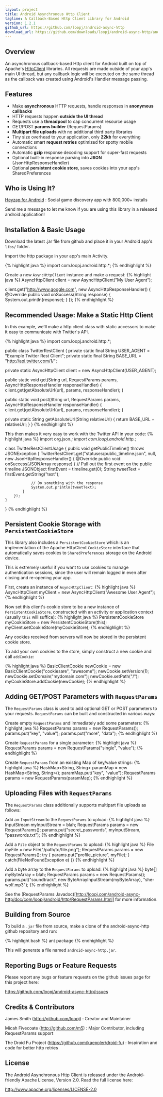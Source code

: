 ```yaml
---
layout: project
title: Android Asynchronous Http Client
tagline: A Callback-Based Http Client Library for Android
version: 1.2.1
github_url: https://github.com/loopj/android-async-http
download_url: https://github.com/downloads/loopj/android-async-http/android-async-http-1.2.1.jar
---
```



Overview
--------
An asynchronous callback-based Http client for Android built on top of Apache's
[HttpClient](http://hc.apache.org/httpcomponents-client-ga/) libraries.
All requests are made outside of your app's main UI thread, but any callback
logic will be executed on the same thread as the callback was created using
Android's Handler message passing.


Features
--------
- Make **asynchronous** HTTP requests, handle responses in **anonymous callbacks**
- HTTP requests happen **outside the UI thread**
- Requests use a **threadpool** to cap concurrent resource usage
- GET/POST **params builder** (RequestParams)
- **Multipart file uploads** with no additional third party libraries
- Tiny size overhead to your application, only **22kb** for everything
- Automatic smart **request retries** optimized for spotty mobile connections
- Automatic **gzip** response decoding support for super-fast requests
- Optional built-in response parsing into **JSON** (JsonHttpResponseHandler)
- Optional **persistent cookie store**, saves cookies into your app's SharedPreferences


Who is Using It?
----------------
[Heyzap for Android](https://market.android.com/details?id=com.heyzap.android)
:   Social game discovery app with 800,000+ installs

Send me a message to let me know if you are using this library in a released
android application!


Installation & Basic Usage
--------------------------
Download the latest .jar file from github and place it in your Android app's
`libs/` folder.

Import the http package in your app's main Activity.

{% highlight java %}
import com.loopj.android.http.*;
{% endhighlight %}

Create a new `AsyncHttpClient` instance and make a request:
{% highlight java %}
AsyncHttpClient client = new AsyncHttpClient("My User Agent");

client.get("http://www.google.com", new AsyncHttpResponseHandler() {
    @Override
    public void onSuccess(String response) {
        System.out.println(response);
    }
});
{% endhighlight %}


Recommended Usage: Make a Static Http Client
--------------------------------------------
In this example, we'll make a http client class with static accessors to make
it easy to communicate with Twitter's API.

{% highlight java %}
import com.loopj.android.http.*;

public class TwitterRestClient {
  private static final String USER_AGENT = "Example Twitter Rest Client";
  private static final String BASE_URL = "http://api.twitter.com/1/";

  private static AsyncHttpClient client = new AsyncHttpClient(USER_AGENT);

  public static void get(String url, RequestParams params, AsyncHttpResponseHandler responseHandler) {
      client.get(getAbsoluteUrl(url), params, responseHandler);
  }

  public static void post(String url, RequestParams params, AsyncHttpResponseHandler responseHandler) {
      client.get(getAbsoluteUrl(url), params, responseHandler);
  }

  private static String getAbsoluteUrl(String relativeUrl) {
      return BASE_URL + relativeUrl;
  }
}
{% endhighlight %}

This then makes it very easy to work with the Twitter API in your code:
{% highlight java %}
import org.json.*;
import com.loopj.android.http.*;

class TwitterRestClientUsage {
    public void getPublicTimeline() throws JSONException {
        TwitterRestClient.get("statuses/public_timeline.json", null, new JsonHttpResponseHandler() {
            @Override
            public void onSuccess(JSONArray response) {
                // Pull out the first event on the public timeline
                JSONObject firstEvent = timeline.get(0);
                String tweetText = firstEvent.getString("text");

                // Do something with the response
                System.out.println(tweetText);
            }
        });
    }
}
{% endhighlight %}


Persistent Cookie Storage with `PersistentCookieStore`
------------------------------------------------------
This library also includes a `PersistentCookieStore` which is an implementation
of the Apache HttpClient `CookieStore` interface that automatically saves
cookies to `SharedPreferences` storage on the Android device.

This is extremely useful if you want to use cookies to manage authentication
sessions, since the user will remain logged in even after closing and
re-opening your app.

First, create an instance of `AsyncHttpClient`:
{% highlight java %}
AsyncHttpClient myClient = new AsyncHttpClient("Awesome User Agent");
{% endhighlight %}

Now set this client's cookie store to be a new instance of
`PersistentCookieStore`, constructed with an activity or application context
(usually `this` will suffice):
{% highlight java %}
PersistentCookieStore myCookieStore = new PersistentCookieStore(this);
myClient.setCookieStore(myCookieStore);
{% endhighlight %}

Any cookies received from servers will now be stored in the persistent cookie
store.

To add your own cookies to the store, simply construct a new cookie and
call `addCookie`:

{% highlight java %}
BasicClientCookie newCookie = new BasicClientCookie("cookiesare", "awesome");
newCookie.setVersion(1);
newCookie.setDomain("mydomain.com");
newCookie.setPath("/");
myCookieStore.addCookie(newCookie);
{% endhighlight %}


Adding GET/POST Parameters with `RequestParams`
-----------------------------------------------
The `RequestParams` class is used to add optional GET or POST parameters to
your requests. `RequestParams` can be built and constructed in various ways:

Create empty `RequestParams` and immediately add some parameters:
{% highlight java %}
RequestParams params = new RequestParams();
params.put("key", "value");
params.put("more", "data");
{% endhighlight %}

Create `RequestParams` for a single parameter:
{% highlight java %}
RequestParams params = new RequestParams("single", "value");
{% endhighlight %}

Create `RequestParams` from an existing Map of key/value strings:
{% highlight java %}
HashMap<String, String> paramMap = new HashMap<String, String>();
paramMap.put("key", "value");
RequestParams params = new RequestParams(paramMap);
{% endhighlight %}


Uploading Files with `RequestParams`
------------------------------------
The `RequestParams` class additionally supports multipart file uploads as
follows:

Add an `InputStream` to the `RequestParams` to upload:
{% highlight java %}
InputStream myInputStream = blah;
RequestParams params = new RequestParams();
params.put("secret_passwords", myInputStream, "passwords.txt");
{% endhighlight %}

Add a `File` object to the `RequestParams` to upload:
{% highlight java %}
File myFile = new File("/path/to/file.png");
RequestParams params = new RequestParams();
try {
    params.put("profile_picture", myFile);
} catch(FileNotFoundException e) {}
{% endhighlight %}

Add a byte array to the `RequestParams` to upload:
{% highlight java %}
byte[] myByteArray = blah;
RequestParams params = new RequestParams();
params.put("soundtrack", new ByteArrayInputStream(myByteArray), "she-wolf.mp3");
{% endhighlight %}

See the (RequestParams Javadoc)[http://loopj.com/android-async-http/doc/com/loopj/android/http/RequestParams.html]
for more information.


Building from Source
--------------------
To build a `.jar` file from source, make a clone of the android-async-http
github repository and run:

{% highlight bash %}
ant package
{% endhighlight %}

This will generate a file named `android-async-http.jar`.


Reporting Bugs or Feature Requests
----------------------------------
Please report any bugs or feature requests on the github issues page for this
project here:

<https://github.com/loopj/android-async-http/issues>


Credits & Contributors
----------------------
James Smith (<http://github.com/loopj>)
:   Creator and Maintainer

Micah Fivecoate (<http://github.com/m5>)
:   Major Contributor, including RequestParams support

The Droid Fu Project (<https://github.com/kaeppler/droid-fu>)
:   Inspiration and code for better http retries


License
-------
The Android Asynchronous Http Client is released under the Android-friendly
Apache License, Version 2.0. Read the full license here:

<http://www.apache.org/licenses/LICENSE-2.0>